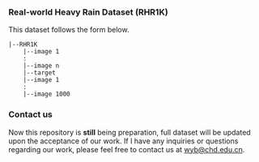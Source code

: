 ###  Real-world Heavy Rain Dataset (RHR1K)

This dataset follows the form below.

```pyth
|--RHR1K  
    |--image 1
    : 
    |--image n
    |--target  
    |--image 1
    :
    |--image 1000
```

### Contact  us

Now this repository is **still** being preparation, full dataset will be updated upon the acceptance of our work. If I have any inquiries or questions regarding our work, please feel free to contact us at [wyb@chd.edu.cn](mailto:wyb@chd.edu.cn).
